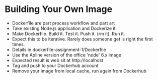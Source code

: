 # Building Your Own Image
- Dockerfile are part process workflow and part art
- Take existing Node.js application and Dockerize it
- Make Dockerfile. Build it. Test it. Push it. (rm it). Run it.
- Expect this to be iterative. Rarely does someone get is right the first times.
- Details in dockerfile-assignment-1/Dockerfile
- Use the Apline version of the office 'node' 6.x image
- Expected result is web sit at http://localhost
- Tag and push to your Dockerhub account
- Remove your image from local cache, run again from Dockerhub
